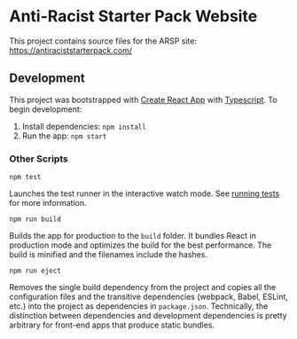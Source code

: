 # Anti-Racist Starter Pack Website

This project contains source files for the ARSP site: https://antiraciststarterpack.com/

## Development

This project was bootstrapped with [Create React App](https://github.com/facebook/create-react-app) with [Typescript](https://www.typescriptlang.org/). To begin development:

1. Install dependencies: `npm install`
2. Run the app: `npm start`

### Other Scripts

`npm test`

Launches the test runner in the interactive watch mode. See [running tests](https://facebook.github.io/create-react-app/docs/running-tests) for more information.

`npm run build`

Builds the app for production to the `build` folder. It bundles React in production mode and optimizes the build for the best performance. The build is minified and the filenames include the hashes.

`npm run eject`

Removes the single build dependency from the project and copies all the configuration files and the transitive dependencies (webpack, Babel, ESLint, etc.) into the project as dependencies in `package.json`. Technically, the distinction between dependencies and development dependencies is pretty arbitrary for front-end apps that produce static bundles.
